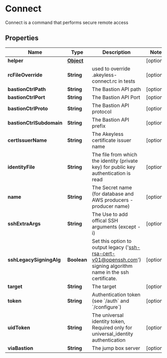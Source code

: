 

# Connect

Connect is a command that performs secure remote access
## Properties

Name | Type | Description | Notes
------------ | ------------- | ------------- | -------------
**helper** | [**Object**](.md) |  |  [optional]
**rcFileOverride** | **String** | used to override .akeyless-connect.rc in tests |  [optional]
**bastionCtrlPath** | **String** | The Bastion API path |  [optional]
**bastionCtrlPort** | **String** | The Bastion API Port |  [optional]
**bastionCtrlProto** | **String** | The Bastion API protocol |  [optional]
**bastionCtrlSubdomain** | **String** | The Bastion API prefix |  [optional]
**certIssuerName** | **String** | The Akeyless certificate issuer name |  [optional]
**identityFile** | **String** | The file from which the identity (private key) for public key authentication is read |  [optional]
**name** | **String** | The Secret name (for database and AWS producers - producer name) |  [optional]
**sshExtraArgs** | **String** | The Use to add offical SSH arguments (except -i) |  [optional]
**sshLegacySigningAlg** | **Boolean** | Set this option to output legacy (&#39;ssh-rsa-cert-v01@openssh.com&#39;) signing algorithm name in the ssh certificate. |  [optional]
**target** | **String** | The target |  [optional]
**token** | **String** | Authentication token (see &#x60;/auth&#x60; and &#x60;/configure&#x60;) |  [optional]
**uidToken** | **String** | The universal identity token, Required only for universal_identity authentication |  [optional]
**viaBastion** | **String** | The jump box server |  [optional]




